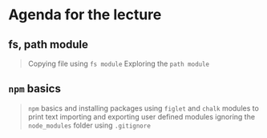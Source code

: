 # Agenda for the lecture

## fs, path module

> Copying file using `fs module`
> Exploring the `path module`

## `npm` basics

> `npm` basics and installing packages
> using `figlet` and `chalk` modules to print text
> importing and exporting user defined modules
> ignoring the `node_modules` folder using `.gitignore`
